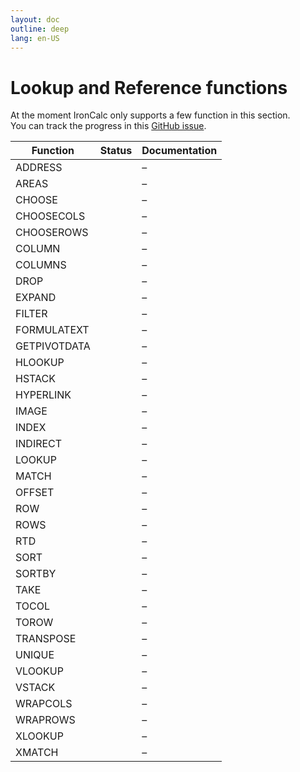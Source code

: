 ```yaml
---
layout: doc
outline: deep
lang: en-US
---
```


# Lookup and Reference functions

At the moment IronCalc only supports a few function in this section.  
You can track the progress in this [GitHub issue](https://github.com/ironcalc/IronCalc/issues/52).

| Function     | Status                                         | Documentation |
| ------------ | ---------------------------------------------- | ------------- |
| ADDRESS      | <Badge type="info" text="Not available yet" /> | –             |
| AREAS        | <Badge type="info" text="Not available yet" /> | –             |
| CHOOSE       | <Badge type="tip" text="Available" />          | –             |
| CHOOSECOLS   | <Badge type="info" text="Not available yet" /> | –             |
| CHOOSEROWS   | <Badge type="info" text="Not available yet" /> | –             |
| COLUMN       | <Badge type="tip" text="Available" />          | –             |
| COLUMNS      | <Badge type="tip" text="Available" />          | –             |
| DROP         | <Badge type="info" text="Not available yet" /> | –             |
| EXPAND       | <Badge type="info" text="Not available yet" /> | –             |
| FILTER       | <Badge type="info" text="Not available yet" /> | –             |
| FORMULATEXT  | <Badge type="info" text="Not available yet" /> | –             |
| GETPIVOTDATA | <Badge type="info" text="Not available yet" /> | –             |
| HLOOKUP      | <Badge type="tip" text="Available" />          | –             |
| HSTACK       | <Badge type="info" text="Not available yet" /> | –             |
| HYPERLINK    | <Badge type="info" text="Not available yet" /> | –             |
| IMAGE        | <Badge type="info" text="Not available yet" /> | –             |
| INDEX        | <Badge type="tip" text="Available" />          | –             |
| INDIRECT     | <Badge type="tip" text="Available" />          | –             |
| LOOKUP       | <Badge type="tip" text="Available" />          | –             |
| MATCH        | <Badge type="tip" text="Available" />          | –             |
| OFFSET       | <Badge type="tip" text="Available" />          | –             |
| ROW          | <Badge type="tip" text="Available" />          | –             |
| ROWS         | <Badge type="info" text="Not available yet" /> | –             |
| RTD          | <Badge type="info" text="Not available yet" /> | –             |
| SORT         | <Badge type="info" text="Not available yet" /> | –             |
| SORTBY       | <Badge type="info" text="Not available yet" /> | –             |
| TAKE         | <Badge type="info" text="Not available yet" /> | –             |
| TOCOL        | <Badge type="info" text="Not available yet" /> | –             |
| TOROW        | <Badge type="info" text="Not available yet" /> | –             |
| TRANSPOSE    | <Badge type="info" text="Not available yet" /> | –             |
| UNIQUE       | <Badge type="info" text="Not available yet" /> | –             |
| VLOOKUP      | <Badge type="tip" text="Available" />          | –             |
| VSTACK       | <Badge type="info" text="Not available yet" /> | –             |
| WRAPCOLS     | <Badge type="info" text="Not available yet" /> | –             |
| WRAPROWS     | <Badge type="info" text="Not available yet" /> | –             |
| XLOOKUP      | <Badge type="tip" text="Available" />          | –             |
| XMATCH       | <Badge type="info" text="Not available yet" /> | –             |
